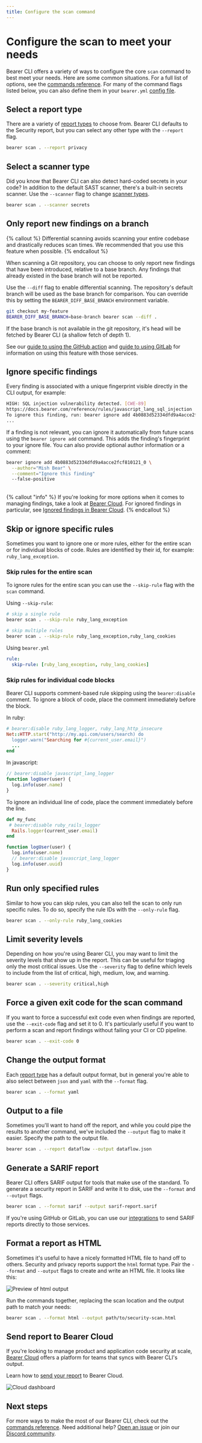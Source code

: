 ```yaml
---
title: Configure the scan command
---
```


# Configure the scan to meet your needs

Bearer CLI offers a variety of ways to configure the core `scan` command to best meet your needs. Here are some common situations. For a full list of options, see the [commands reference](/reference/commands/). For many of the command flags listed below, you can also define them in your `bearer.yml` [config file](/reference/config/).

## Select a report type

There are a variety of [report types](/explanations/reports/) to choose from. Bearer CLI defaults to the Security report, but you can select any other type with the `--report` flag.

```bash
bearer scan . --report privacy
```

## Select a scanner type

Did you know that Bearer CLI can also detect hard-coded secrets in your code? In addition to the default SAST scanner, there's a built-in secrets scanner. Use the `--scanner` flag to change [scanner types](/explanations/scanners/).

```bash
bearer scan . --scanner secrets
```

## Only report new findings on a branch

{% callout %}
Differential scanning avoids scanning your entire codebase and drastically
reduces scan times. We recommended that you use this feature when possible.
{% endcallout %}

When scanning a Git repository, you can choose to only report new findings that
have been introduced, relative to a base branch. Any findings that already
existed in the base branch will not be reported.

Use the `--diff` flag to enable differential scanning. The repository's default
branch will be used as the base branch for comparison. You can override this by
setting the `BEARER_DIFF_BASE_BRANCH` environment variable.

```bash
git checkout my-feature
BEARER_DIFF_BASE_BRANCH=base-branch bearer scan --diff .
```

If the base branch is not available in the git repository, it's head will be
fetched by Bearer CLI (a shallow fetch of depth 1).

See our [guide to using the GitHub action](/guides/github-action/#pull-request-diff) and
[guide to using GitLab](/guides/gitlab/#gitlab-merge-request-diff) for
information on using this feature with those services.

## Ignore specific findings

Every finding is associated with a unique fingerprint visible directly in the CLI output, for example:

```bash
HIGH: SQL injection vulnerability detected. [CWE-89]
https://docs.bearer.com/reference/rules/javascript_lang_sql_injection
To ignore this finding, run: bearer ignore add 4b0883d52334dfd9a4acce2fcf810121_0
...
```

If a finding is not relevant, you can ignore it automatically from future scans using the `bearer ignore add` command. This adds the finding's fingerprint to your ignore file. You can also provide optional author information or a comment:

```bash
bearer ignore add 4b0883d52334dfd9a4acce2fcf810121_0 \
  --author="Mish Bear" \
  --comment="Ignore this finding"
  --false-positive
```

<br/>
{% callout "info" %} If you're looking for more options when it comes to managing findings, take a look at <a href="/guides/bearer-cloud">Bearer Cloud</a>. For ignored findings in particular, see <a href="/guides/bearer-cloud/#ignored-findings-in-bearer-cloud">Ignored findings in Bearer Cloud</a>. {% endcallout %}

## Skip or ignore specific rules

Sometimes you want to ignore one or more rules, either for the entire scan or for individual blocks of code. Rules are identified by their id, for example: `ruby_lang_exception`.

### Skip rules for the entire scan

To ignore rules for the entire scan you can use the `--skip-rule` flag with the `scan` command.

Using `--skip-rule`:

```bash
# skip a single rule
bearer scan . --skip-rule ruby_lang_exception

# skip multiple rules
bearer scan . --skip-rule ruby_lang_exception,ruby_lang_cookies
```

Using `bearer.yml`

```yaml
rule:
  skip-rule: [ruby_lang_exception, ruby_lang_cookies]
```

### Skip rules for individual code blocks

Bearer CLI supports comment-based rule skipping using the `bearer:disable` comment. To ignore a block of code, place the comment immediately before the block.

In ruby:

```ruby
# bearer:disable ruby_lang_logger, ruby_lang_http_insecure
Net::HTTP.start("http://my.api.com/users/search) do
  logger.warn("Searching for #{current_user.email}")
  ...
end
```

In javascript:

```javascript
// bearer:disable javascript_lang_logger
function logUser(user) {
  log.info(user.name)
}
```

To ignore an individual line of code, place the comment immediately before the line.

```ruby
def my_func
 # bearer:disable ruby_rails_logger
  Rails.logger(current_user.email)
end
```

```javascript
function logUser(user) {
  log.info(user.name)
  // bearer:disable javascript_lang_logger
  log.info(user.uuid)
}
```

## Run only specified rules

Similar to how you can skip rules, you can also tell the scan to only run specific rules. To do so, specify the rule IDs with the `--only-rule` flag.

```bash
bearer scan . --only-rule ruby_lang_cookies
```

## Limit severity levels

Depending on how you're using Bearer CLI, you may want to limit the severity levels that show up in the report. This can be useful for triaging only the most critical issues. Use the `--severity` flag to define which levels to include from the list of critical, high, medium, low, and warning.

```bash
bearer scan . --severity critical,high
```

## Force a given exit code for the scan command

If you want to force a successful exit code even when findings are reported, use the `--exit-code` flag and set it to 0. It's particularly useful if you want to perform a scan and report findings without failing your CI or CD pipeline.

```bash
bearer scan . --exit-code 0
```

## Change the output format

Each [report type](/explanations/reports/) has a default output format, but in general you're able to also select between `json` and `yaml` with the `--format` flag.

```bash
bearer scan . --format yaml
```

## Output to a file

Sometimes you'll want to hand off the report, and while you could pipe the results to another command, we've included the `--output` flag to make it easier. Specify the path to the output file.

```bash
bearer scan . --report dataflow --output dataflow.json
```

## Generate a SARIF report

Bearer CLI offers SARIF output for tools that make use of the standard. To generate a security report in SARIF and write it to disk, use the `--format` and `--output` flags.

```bash
bearer scan . --format sarif --output sarif-report.sarif
```

If you're using GitHub or GitLab, you can use our [integrations](/guides/ci-setup/) to send SARIF reports directly to those services.

## Format a report as HTML

Sometimes it's useful to have a nicely formatted HTML file to hand off to others. Security and privacy reports support the `html` format type. Pair the `--format` and `--output` flags to create and write an HTML file. It looks like this:

![Preview of html output](/assets/img/bearer-output-html.png)

Run the commands together, replacing the scan location and the output path to match your needs:

```bash
bearer scan . --format html --output path/to/security-scan.html
```

## Send report to Bearer Cloud

If you're looking to manage product and application code security at scale, [Bearer Cloud](https://www.bearer.com/bearer-cloud) offers a platform for teams that syncs with Bearer CLI's output.

Learn how to [send your report](/guides/bearer-cloud) to Bearer Cloud.

![Cloud dashboard](/assets/img/cloud-dashboard.jpg)

## Next steps

For more ways to make the most of our Bearer CLI, check out the [commands reference](/reference/commands/). Need additional help? [Open an issue]({{meta.links.issues}}) or join our [Discord community]({{meta.links.discord}}).
